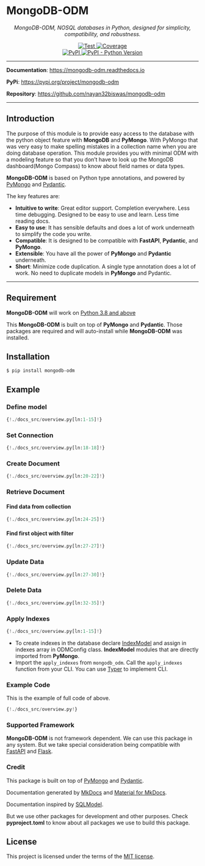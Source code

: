 # MongoDB-ODM

<p align="center">
    <em>MongoDB-ODM, NOSQL databases in Python, designed for simplicity, compatibility, and robustness.</em>
</p>

<p align="center">

<a href="https://github.com/nayan32biswas/mongodb-odm/actions/workflows/test.yml" target="_blank">
    <img src="https://github.com/nayan32biswas/mongodb-odm/actions/workflows/test.yml/badge.svg?branch=main&event=push" alt="Test">
</a>
<a href="https://coverage-badge.samuelcolvin.workers.dev/redirect/nayan32biswas/mongodb-odm" target="_blank">
    <img src="https://coverage-badge.samuelcolvin.workers.dev/nayan32biswas/mongodb-odm.svg" alt="Coverage">
<br />
<a href="https://pypi.org/project/mongodb-odm/" target="_blank">
    <img alt="PyPI" src="https://img.shields.io/pypi/v/mongodb-odm?color=%2334D058&label=PyPi%20Package">
</a>
<a href="https://pypi.org/project/mongodb-odm/" target="_blank">
    <img alt="PyPI - Python Version" src="https://img.shields.io/pypi/pyversions/mongodb-odm?color=%2334D058">
</a>

</p>

---

**Documentation**: <a href="https://mongodb-odm.readthedocs.io" target="_blank">https://mongodb-odm.readthedocs.io</a>

**PyPi**: <a href="https://pypi.org/project/mongodb-odm" target="_blank">https://pypi.org/project/mongodb-odm</a>

**Repository**: <a href="https://github.com/nayan32biswas/mongodb-odm" target="_blank">https://github.com/nayan32biswas/mongodb-odm</a>

---

## Introduction

The purpose of this module is to provide easy access to the database with the python object feature with **MongoDB** and **PyMongo**. With PyMongo that was very easy to make spelling mistakes in a collection name when you are doing database operation. This module provides you with minimal ODM with a modeling feature so that you don’t have to look up the MongoDB dashboard(Mongo Compass) to know about field names or data types.

**MongoDB-ODM** is based on Python type annotations, and powered by <a href="https://pymongo.readthedocs.io/en/stable" class="external-link" target="_blank">PyMongo</a> and <a href="https://docs.pydantic.dev" class="external-link" target="_blank">Pydantic</a>.

The key features are:

- **Intuitive to write**: Great editor support. Completion everywhere. Less time debugging. Designed to be easy to use and learn. Less time reading docs.
- **Easy to use**: It has sensible defaults and does a lot of work underneath to simplify the code you write.
- **Compatible**: It is designed to be compatible with **FastAPI**, **Pydantic**, and **PyMongo**.
- **Extensible**: You have all the power of **PyMongo** and **Pydantic** underneath.
- **Short**: Minimize code duplication. A single type annotation does a lot of work. No need to duplicate models in **PyMongo** and Pydantic.

---

## Requirement

**MongoDB-ODM** will work on <a href="https://www.python.org/downloads" class="external-link" target="_blank">Python 3.8 and above</a>

This **MongoDB-ODM** is built on top of **PyMongo** and **Pydantic**. Those packages are required and will auto-install while **MongoDB-ODM** was installed.

## Installation

```console
$ pip install mongodb-odm
```

## Example

### Define model

```Python
{!./docs_src/overview.py[ln:1-15]!}
```

### Set Connection

```Python
{!./docs_src/overview.py[ln:18-18]!}
```

### Create Document

```Python
{!./docs_src/overview.py[ln:20-22]!}
```

### Retrieve Document

#### Find data from collection

```Python
{!./docs_src/overview.py[ln:24-25]!}
```

#### Find first object with filter

```Python
{!./docs_src/overview.py[ln:27-27]!}
```

### Update Data

```Python
{!./docs_src/overview.py[ln:27-30]!}
```

### Delete Data

```Python
{!./docs_src/overview.py[ln:32-35]!}
```

### Apply Indexes

```Python hl_lines="13-15"
{!./docs_src/overview.py[ln:1-15]!}
```

- To create indexes in the database declare <a href="https://pymongo.readthedocs.io/en/stable/tutorial.html#indexing" class="external-link" target="_blank">IndexModel</a> and assign in indexes array in ODMConfig class. **IndexModel** modules that are directly imported from **PyMongo**.
- Import the `apply_indexes` from `mongodb_odm`. Call the `apply_indexes` function from your CLI. You can use <a href="https://typer.tiangolo.com" class="external-link" target="_blank">Typer</a> to implement CLI.

### Example Code

This is the example of full code of above.

```Python
{!./docs_src/overview.py!}
```

### Supported Framework

**MongoDB-ODM** is not framework dependent. We can use this package in any system. But we take special consideration being compatible with <a href="https://fastapi.tiangolo.com/" class="external-link" target="_blank">FastAPI</a> and <a href="https://flask.palletsprojects.com/en/2.2.x/" class="external-link" target="_blank">Flask</a>.

### Credit

This package is built on top of <a href="https://pymongo.readthedocs.io/en/stable" class="external-link" target="_blank">PyMongo</a> and <a href="https://docs.pydantic.dev" class="external-link" target="_blank">Pydantic</a>.

Documentation generated by <a href="https://www.mkdocs.org/" class="external-link" target="_blank">MkDocs</a> and <a href="https://squidfunk.github.io/mkdocs-material/" class="external-link" target="_blank">Material for MkDocs</a>.

Documentation inspired by <a href="https://sqlmodel.tiangolo.com" class="external-link" target="_blank">SQLModel</a>.

But we use other packages for development and other purposes. Check **pyproject.toml** to know about all packages we use to build this package.

## License

This project is licensed under the terms of the [MIT license](https://github.com/nayan32biswas/mongodb-odm/blob/main/LICENSE).

